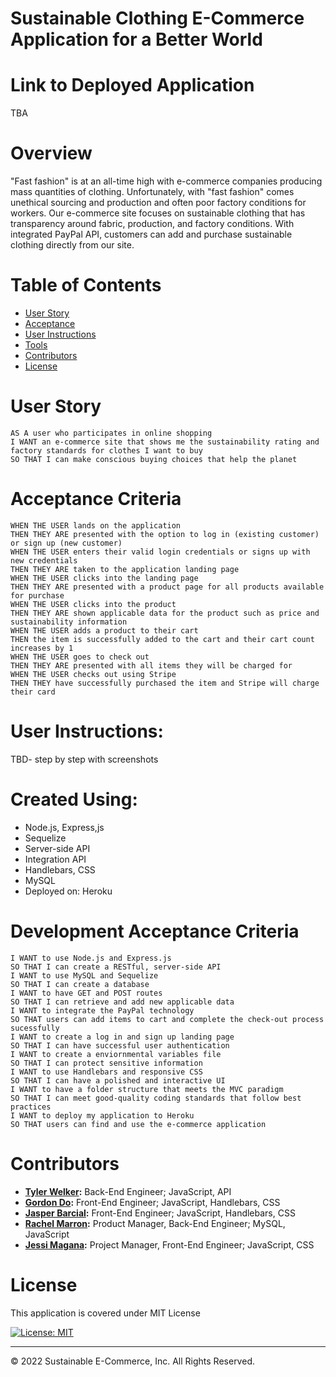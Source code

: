 # Sustainable Clothing E-Commerce Application for a Better World

# Link to Deployed Application
TBA 

# Overview 
"Fast fashion" is at an all-time high with e-commerce companies producing mass quantities of clothing. Unfortunately, with "fast fashion" comes unethical sourcing and production and often poor factory conditions for workers. Our e-commerce site focuses on sustainable clothing that has transparency around fabric, production, and factory conditions. With integrated PayPal API, customers can add and purchase sustainable clothing directly from our site. 

# Table of Contents

  * [User Story](#user-story)
  * [Acceptance](#acceptance-criteria)
  * [User Instructions](#user-instructions)
  * [Tools](#created-using)
  * [Contributors](#contributors)
  * [License](#license)

# User Story
```
AS A user who participates in online shopping
I WANT an e-commerce site that shows me the sustainability rating and factory standards for clothes I want to buy
SO THAT I can make conscious buying choices that help the planet
```

# Acceptance Criteria
```
WHEN THE USER lands on the application
THEN THEY ARE presented with the option to log in (existing customer) or sign up (new customer)
WHEN THE USER enters their valid login credentials or signs up with new credentials 
THEN THEY ARE taken to the application landing page 
WHEN THE USER clicks into the landing page 
THEN THEY ARE presented with a product page for all products available for purchase 
WHEN THE USER clicks into the product 
THEN THEY ARE shown applicable data for the product such as price and sustainability information
WHEN THE USER adds a product to their cart
THEN the item is successfully added to the cart and their cart count increases by 1
WHEN THE USER goes to check out 
THEN THEY ARE presented with all items they will be charged for
WHEN THE USER checks out using Stripe
THEN THEY have successfully purchased the item and Stripe will charge their card 

```

# User Instructions:
TBD- step by step with screenshots

# Created Using: 
<ul><li>Node.js, Express,js</li>
<li>Sequelize</li>
<li>Server-side API</li>
<li>Integration API</li>
<li>Handlebars, CSS</li>
<li>MySQL</li>
<li>Deployed on: Heroku</li></ul>

# Development Acceptance Criteria
```
I WANT to use Node.js and Express.js
SO THAT I can create a RESTful, server-side API
I WANT to use MySQL and Sequelize
SO THAT I can create a database
I WANT to have GET and POST routes
SO THAT I can retrieve and add new applicable data
I WANT to integrate the PayPal technology
SO THAT users can add items to cart and complete the check-out process sucessfully
I WANT to create a log in and sign up landing page
SO THAT I can have successful user authentication
I WANT to create a enviornmental variables file
SO THAT I can protect sensitive information
I WANT to use Handlebars and responsive CSS
SO THAT I can have a polished and interactive UI
I WANT to have a folder structure that meets the MVC paradigm
SO THAT I can meet good-quality coding standards that follow best practices
I WANT to deploy my application to Heroku
SO THAT users can find and use the e-commerce application
```

# Contributors 
<ul><li><strong><a href="https://github.com/TWelk" target="__blank">Tyler Welker</a>:</strong> Back-End Engineer; JavaScript, API</li>
<li><strong><a href="https://github.com/grdnd" target="__blank">Gordon Do</a>:</strong> Front-End Engineer; JavaScript, Handlebars, CSS</li>
<li><strong><a href="https://github.com/jbarcial25" target="__blank">Jasper Barcial</a>:</strong> Front-End Engineer; JavaScript, Handlebars, CSS</li>
<li><strong><a href="https://github.com/racheldmarron" target="__blank">Rachel Marron</a>:</strong> Product Manager, Back-End Engineer; MySQL, JavaScript</li>
<li><strong><a href="https://github.com/microjess" target="__blank">Jessi Magana</a>:</strong> Project Manager, Front-End Engineer; JavaScript, CSS</li></ul>

# License 

This application is covered under MIT License    

[![License: MIT](https://img.shields.io/badge/License-MIT-blue.svg)](https://opensource.org/licenses/MIT)

- - -

© 2022 Sustainable E-Commerce, Inc. All Rights Reserved.
